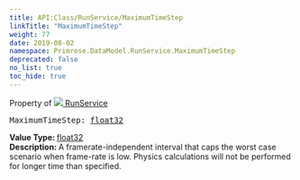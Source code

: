 ```yaml
---
title: API:Class/RunService/MaximumTimeStep
linkTitle: "MaximumTimeStep"
weight: 77
date: 2019-08-02
namespace: Primrose.DataModel.RunService.MaximumTimeStep
deprecated: false
no_list: true
toc_hide: true
---
```

Property of <a href="/docs/api-reference/Class/RunService"><img src="/icons/silk/method.png"/>&nbsp;RunService</a>
<pre class="method-declaration">
MaximumTimeStep: <a class="type" href="/docs/api-reference/System/Primitives#single">float32</a></pre>
<b>Value Type: </b>
<a class="type" href="/docs/api-reference/System/Primitives#single">float32</a>
<br/>
<b>Description: </b>
A framerate-independent interval that caps the worst case scenario when frame-rate is low. Physics calculations will not be performed for longer time than specified.

